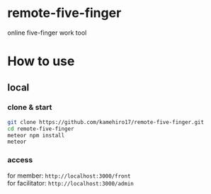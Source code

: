 # remote-five-finger

online five-finger work tool

# How to use

## local

### clone & start

```sh
git clone https://github.com/kamehiro17/remote-five-finger.git
cd remote-five-finger
meteor npm install
meteor
```

### access

for member: `http://localhost:3000/front`  
for facilitator: `http://localhost:3000/admin`